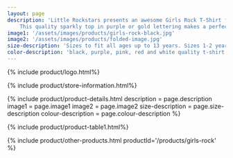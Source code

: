 ```yaml
---
layout: page
description: 'Little Rockstars presents an awesome Girls Rock T-Shirt for music fans everywhere.
    This quality sparkly top in purple or gold lettering makes a perfect girls birthday gift or present for any little drummer girl, music fan or little rock star.'
image1: '/assets/images/products/girls-rock-black.jpg'
image2: '/assets/images/products/folded-image.jpg'
size-description: 'Sizes to fit all ages up to 13 years. Sizes 1-2 years , 3-4 years, 5-6 years, 7-8 years, 9-11 years, 12-13 years.'
color-description: 'black, purple, pink, red and white quality t-shirt and with glitter lettering.'
---
```


{% include product/logo.html%}

{% include product/store-information.html%}

{% include product/product-details.html
    description = page.description
    image1 = page.image1
    image2 = page.image2
    size-description = page.size-description
    colour-description = page.colour-description
%}

{% include product/product-table1.html%}

{% include product/other-products.html productId='/products/girls-rock' %}
